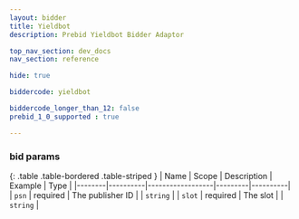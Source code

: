 ```yaml
---
layout: bidder
title: Yieldbot
description: Prebid Yieldbot Bidder Adaptor

top_nav_section: dev_docs
nav_section: reference

hide: true

biddercode: yieldbot

biddercode_longer_than_12: false
prebid_1_0_supported : true

---
```



### bid params

{: .table .table-bordered .table-striped }
| Name   | Scope    | Description      | Example | Type     |
|--------|----------|------------------|---------|----------|
| `psn`  | required | The publisher ID |         | `string` |
| `slot` | required | The slot         |         | `string` |
